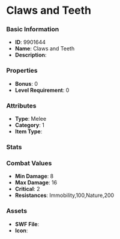 # Claws and Teeth



### Basic Information

- **ID**: 9901644
- **Name**: Claws and Teeth
- **Description**: 

### Properties

- **Bonus**: 0
- **Level Requirement**: 0

### Attributes

- **Type**: Melee
- **Category**: 1
- **Item Type**: 

### Stats


### Combat Values

- **Min Damage**: 8
- **Max Damage**: 16
- **Critical**: 2
- **Resistances**: Immobility,100,Nature,200

### Assets

- **SWF File**: 
- **Icon**: 

